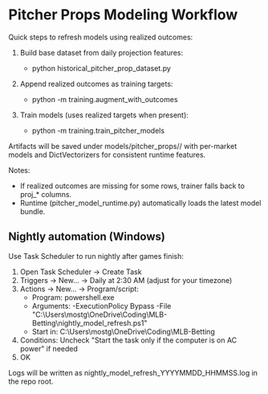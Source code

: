 # Pitcher Props Modeling Workflow

Quick steps to refresh models using realized outcomes:

1) Build base dataset from daily projection features:
   - python historical_pitcher_prop_dataset.py

2) Append realized outcomes as training targets:
   - python -m training.augment_with_outcomes

3) Train models (uses realized targets when present):
   - python -m training.train_pitcher_models

Artifacts will be saved under models/pitcher_props/<version>/ with per-market models and DictVectorizers for consistent runtime features.

Notes:
- If realized outcomes are missing for some rows, trainer falls back to proj_* columns.
- Runtime (pitcher_model_runtime.py) automatically loads the latest model bundle.

## Nightly automation (Windows)

Use Task Scheduler to run nightly after games finish:

1) Open Task Scheduler → Create Task
2) Triggers → New… → Daily at 2:30 AM (adjust for your timezone)
3) Actions → New… → Program/script:
   - Program: powershell.exe
   - Arguments: -ExecutionPolicy Bypass -File "C:\Users\mostg\OneDrive\Coding\MLB-Betting\nightly_model_refresh.ps1"
   - Start in: C:\Users\mostg\OneDrive\Coding\MLB-Betting
4) Conditions: Uncheck "Start the task only if the computer is on AC power" if needed
5) OK

Logs will be written as nightly_model_refresh_YYYYMMDD_HHMMSS.log in the repo root.